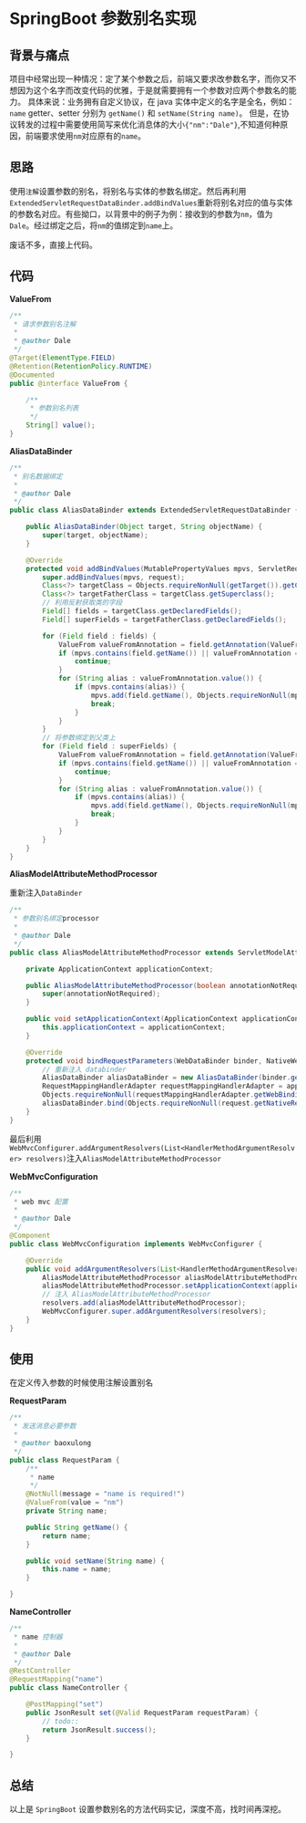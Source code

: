 # SpringBoot 参数别名实现

## 背景与痛点

项目中经常出现一种情况：定了某个参数之后，前端又要求改参数名字，而你又不想因为这个名字而改变代码的优雅，于是就需要拥有一个参数对应两个参数名的能力。
具体来说：业务拥有自定义协议，在 java 实体中定义的名字是全名，例如：`name` getter、setter 分别为 `getName()` 和 `setName(String name)`。
但是，在协议转发的过程中需要使用简写来优化消息体的大小`{"nm":"Dale"}`,不知道何种原因，前端要求使用`nm`对应原有的`name`。

## 思路

使用`注解`设置参数的别名，将别名与实体的参数名绑定。然后再利用`ExtendedServletRequestDataBinder.addBindValues`重新将别名对应的值与实体的参数名对应。有些拗口，以背景中的例子为例：接收到的参数为`nm`，值为`Dale`。经过绑定之后，将`nm`的值绑定到`name`上。

废话不多，直接上代码。

## 代码

**ValueFrom**

```java
/**
 * 请求参数别名注解
 *
 * @author Dale
 */
@Target(ElementType.FIELD)
@Retention(RetentionPolicy.RUNTIME)
@Documented
public @interface ValueFrom {

    /**
     * 参数别名列表
     */
    String[] value();
}
```

**AliasDataBinder**

```java
/**
 * 别名数据绑定
 *
 * @author Dale
 */
public class AliasDataBinder extends ExtendedServletRequestDataBinder {

    public AliasDataBinder(Object target, String objectName) {
        super(target, objectName);
    }

    @Override
    protected void addBindValues(MutablePropertyValues mpvs, ServletRequest request) {
        super.addBindValues(mpvs, request);
        Class<?> targetClass = Objects.requireNonNull(getTarget()).getClass();
        Class<?> targetFatherClass = targetClass.getSuperclass();
        // 利用反射获取类的字段
        Field[] fields = targetClass.getDeclaredFields();
        Field[] superFields = targetFatherClass.getDeclaredFields();

        for (Field field : fields) {
            ValueFrom valueFromAnnotation = field.getAnnotation(ValueFrom.class);
            if (mpvs.contains(field.getName()) || valueFromAnnotation == null) {
                continue;
            }
            for (String alias : valueFromAnnotation.value()) {
                if (mpvs.contains(alias)) {
                    mpvs.add(field.getName(), Objects.requireNonNull(mpvs.getPropertyValue(alias)).getValue());
                    break;
                }
            }
        }
        // 将参数绑定到父类上
        for (Field field : superFields) {
            ValueFrom valueFromAnnotation = field.getAnnotation(ValueFrom.class);
            if (mpvs.contains(field.getName()) || valueFromAnnotation == null) {
                continue;
            }
            for (String alias : valueFromAnnotation.value()) {
                if (mpvs.contains(alias)) {
                    mpvs.add(field.getName(), Objects.requireNonNull(mpvs.getPropertyValue(alias)).getValue());
                    break;
                }
            }
        }
    }
}
```

**AliasModelAttributeMethodProcessor**

重新注入`DataBinder`

```java
/**
 * 参数别名绑定processor
 *
 * @author Dale
 */
public class AliasModelAttributeMethodProcessor extends ServletModelAttributeMethodProcessor {

    private ApplicationContext applicationContext;

    public AliasModelAttributeMethodProcessor(boolean annotationNotRequired) {
        super(annotationNotRequired);
    }

    public void setApplicationContext(ApplicationContext applicationContext){
        this.applicationContext = applicationContext;
    }

    @Override
    protected void bindRequestParameters(WebDataBinder binder, NativeWebRequest request) {
        // 重新注入 databinder
        AliasDataBinder aliasDataBinder = new AliasDataBinder(binder.getTarget(), binder.getObjectName());
        RequestMappingHandlerAdapter requestMappingHandlerAdapter = applicationContext.getBean(RequestMappingHandlerAdapter.class);
        Objects.requireNonNull(requestMappingHandlerAdapter.getWebBindingInitializer()).initBinder(aliasDataBinder);
        aliasDataBinder.bind(Objects.requireNonNull(request.getNativeRequest(ServletRequest.class)));
    }
}
```

最后利用`WebMvcConfigurer.addArgumentResolvers(List<HandlerMethodArgumentResolver> resolvers)`注入`AliasModelAttributeMethodProcessor`

**WebMvcConfiguration**

```java
/**
 * web mvc 配置
 *
 * @author Dale
 */
@Component
public class WebMvcConfiguration implements WebMvcConfigurer {

    @Override
    public void addArgumentResolvers(List<HandlerMethodArgumentResolver> resolvers) {
        AliasModelAttributeMethodProcessor aliasModelAttributeMethodProcessor = new AliasModelAttributeMethodProcessor(true);
        aliasModelAttributeMethodProcessor.setApplicationContext(applicationContext);
        // 注入 AliasModelAttributeMethodProcessor
        resolvers.add(aliasModelAttributeMethodProcessor);
        WebMvcConfigurer.super.addArgumentResolvers(resolvers);
    }
}
```

## 使用

在定义传入参数的时候使用注解设置别名

**RequestParam**

```java
/**
 * 发送消息必要参数
 *
 * @author baoxulong
 */
public class RequestParam {
    /**
     * name
     */
    @NotNull(message = "name is required!")
    @ValueFrom(value = "nm")
    private String name;

    public String getName() {
        return name;
    }

    public void setName(String name) {
        this.name = name;
    }

}
```

**NameController**

```java
/**
 * name 控制器
 *
 * @author Dale
 */
@RestController
@RequestMapping("name")
public class NameController {

    @PostMapping("set")
    public JsonResult set(@Valid RequestParam requestParam) {
        // todo::
        return JsonResult.success();
    }

}
```

## 总结

以上是 `SpringBoot` 设置参数别名的方法代码实记，深度不高，找时间再深挖。
